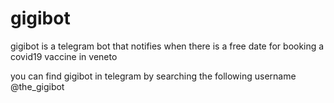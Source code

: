 # gigibot
gigibot is a telegram bot that notifies when there is a free date for booking a covid19 vaccine in veneto

you can find gigibot in telegram by searching the following username @the_gigibot
